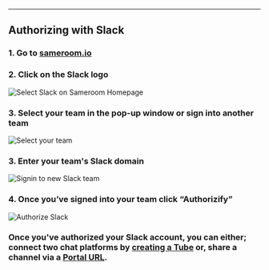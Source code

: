 ---

## Authorizing with Slack

### 1. Go to <a href="https://sameroom.io" target="_blank">sameroom.io</a>

### 2. Click on the Slack logo
![Select Slack on Sameroom Homepage](https://in.kato.im/ef302cfe12c9947cab6e780de8649f67958387d7108a4fee2d2ac0b1541d95/Sameroom-Select-Platform-_0002_Slack.png)


### 3. Select your team in the pop-up window or sign into another team
![Select your team](https://in.kato.im/240cbcbb342402312fa7151b4bd2e675c6e382bfcfd53d0fc237fff2ea31ede/Sameroom%20Select%20Slack%20Team%20copy.png)

### 3. Enter your team's Slack domain
![Signin to new Slack team](https://in.kato.im/10379f2630790171ee7481203b2df6f0fcf091465f6781026dd85bc55d0fbc93/68747470733a2f2f696e2e6b61746f2e696d2f346163653461626561626539653762316138623263316332353763373162343434666562646333316231323065663761663162633535336637373832656465652f53616d65726f6f6d253230536c61636b2532305369676e253230496e2e706e67.png)

### 4. Once you’ve signed into your team click “Authorizify”
![Authorize Slack](https://in.kato.im/87ae75b3e8b55eb5a119eaa24ec391de561c3869bdb3855a8c9a71bcba5cb155/Sameroom%20Authorize%20Slack%20copy.png)

### Once you've authorized your Slack account, you can either; connect two chat platforms by [creating a Tube](/getting-started/en/tube/slack) or, share a channel via a [Portal URL](/getting-started/en/portal/slack).
